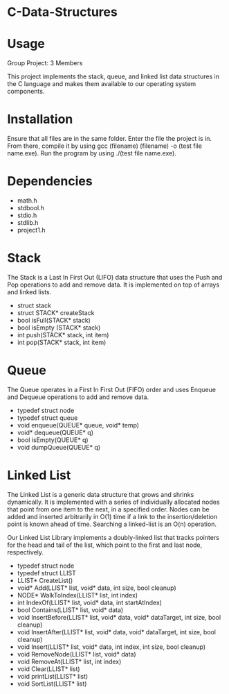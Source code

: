 # C-Data-Structures
# Usage
Group Project: 3 Members

This project implements the stack, queue, and linked list data structures in the C language and makes them available to our operating system components.

# Installation
Ensure that all files are in the same folder. Enter the file the project is in.  From there, compile it by using gcc (filename) (filename) -o (test file name.exe).  Run the program by using ./(test file name.exe). 

# Dependencies
- math.h
- stdbool.h
- stdio.h
- stdlib.h
- project1.h

# Stack
The Stack is a Last In First Out (LIFO) data structure that uses the Push and Pop operations to add and remove data. It is implemented on top of arrays and linked lists.

- struct stack
- struct STACK* createStack
- bool isFull(STACK* stack)
- bool isEmpty (STACK* stack)
- int push(STACK* stack, int item)
- int pop(STACK* stack, int item)

# Queue
The Queue operates in a First In First Out (FIFO) order and uses Enqueue and Dequeue operations to add and remove data.

- typedef struct node
- typedef struct queue
- void enqueue(QUEUE* queue, void* temp)
- void* dequeue(QUEUE* q)
- bool isEmpty(QUEUE* q)
- void dumpQueue(QUEUE* q)


# Linked List
The Linked List is a generic data structure that grows and shrinks dynamically. It is implemented with a series of individually allocated nodes that point from one item to the next, in a specified order. Nodes can be added and inserted arbitrarily in O(1) time if a link to the insertion/deletion point is known ahead of time. Searching a linked-list is an O(n) operation.

Our Linked List Library implements a doubly-linked list that tracks pointers for the head and tail of the list, which point to the first and last node, respectively.

- typedef struct node
- typedef struct LLIST
- LLIST* CreateList()
- void* Add(LLIST* list, void* data, int size, bool cleanup)
- NODE* WalkToIndex(LLIST* list, int index)
- int IndexOf(LLIST* list, void* data, int startAtIndex)
- bool Contains(LLIST* list, void* data)
- void InsertBefore(LLIST* list, void* data, void* dataTarget, int size, bool cleanup)
- void InsertAfter(LLIST* list, void* data, void* dataTarget, int size, bool cleanup)
- void Insert(LLIST* list, void* data, int index, int size, bool cleanup)
- void RemoveNode(LLIST* list, void* data)
- void RemoveAt(LLIST* list, int index)
- void Clear(LLIST* list)
- void printList(LLIST* list)
- void SortList(LLIST* list)
